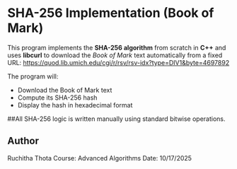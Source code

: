 # SHA-256 Implementation (Book of Mark)

This program implements the **SHA-256 algorithm** from scratch in **C++** and uses **libcurl** to download the *Book of Mark* text automatically from a fixed URL:
https://quod.lib.umich.edu/cgi/r/rsv/rsv-idx?type=DIV1&byte=4697892



The program will:
- Download the Book of Mark text
- Compute its SHA-256 hash
- Display the hash in hexadecimal format

##All SHA-256 logic is written manually using standard bitwise operations.

## Author
Ruchitha Thota
Course: Advanced Algorithms
Date: 10/17/2025
